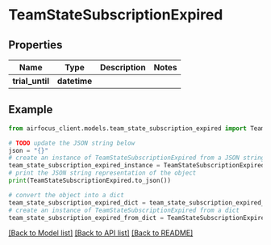 # TeamStateSubscriptionExpired


## Properties

Name | Type | Description | Notes
------------ | ------------- | ------------- | -------------
**trial_until** | **datetime** |  | 

## Example

```python
from airfocus_client.models.team_state_subscription_expired import TeamStateSubscriptionExpired

# TODO update the JSON string below
json = "{}"
# create an instance of TeamStateSubscriptionExpired from a JSON string
team_state_subscription_expired_instance = TeamStateSubscriptionExpired.from_json(json)
# print the JSON string representation of the object
print(TeamStateSubscriptionExpired.to_json())

# convert the object into a dict
team_state_subscription_expired_dict = team_state_subscription_expired_instance.to_dict()
# create an instance of TeamStateSubscriptionExpired from a dict
team_state_subscription_expired_from_dict = TeamStateSubscriptionExpired.from_dict(team_state_subscription_expired_dict)
```
[[Back to Model list]](../README.md#documentation-for-models) [[Back to API list]](../README.md#documentation-for-api-endpoints) [[Back to README]](../README.md)


